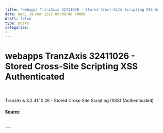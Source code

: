 ```yaml
---
title: "webapps TranzAxis 32411026 - Stored Cross-Site Scripting XSS Authenticated"
date: Wed, 19 Mar 2025 00:00:00 +0000
draft: false
type: posts
categories: 
- 
---
```

# webapps TranzAxis 32411026 - Stored Cross-Site Scripting XSS Authenticated

<br/>

<br/>
TranzAxis 3.2.41.10.26 - Stored Cross-Site Scripting (XSS) (Authenticated)

#### [Source](https://www.exploit-db.com/exploits/52086)

<br/>
---
